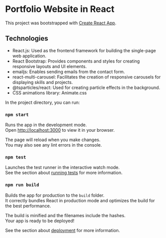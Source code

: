 # Portfolio Website in React

This project was bootstrapped with [Create React App](https://github.com/facebook/create-react-app).


## Technologies

- React.js: Used as the frontend framework for building the single-page web application.
- React Bootstrap: Provides components and styles for creating responsive layouts and UI elements.
- emailjs: Enables sending emails from the contact form.
- react-multi-carousel: Facilitates the creation of responsive carousels for displaying skills and projects.
- @tsparticles/react: Used for creating particle effects in the background.
- CSS animations library: Animate.css

In the project directory, you can run:

### `npm start`

Runs the app in the development mode.\
Open [http://localhost:3000](http://localhost:3000) to view it in your browser.

The page will reload when you make changes.\
You may also see any lint errors in the console.

### `npm test`

Launches the test runner in the interactive watch mode.\
See the section about [running tests](https://facebook.github.io/create-react-app/docs/running-tests) for more information.

### `npm run build`

Builds the app for production to the `build` folder.\
It correctly bundles React in production mode and optimizes the build for the best performance.

The build is minified and the filenames include the hashes.\
Your app is ready to be deployed!

See the section about [deployment](https://facebook.github.io/create-react-app/docs/deployment) for more information.



